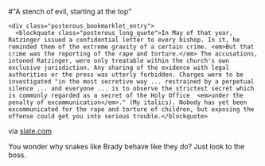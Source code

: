 #"A stench of evil, starting at the top"


    <div class="posterous_bookmarklet_entry">
      <blockquote class="posterous_long_quote">In May of that year, Ratzinger issued a confidential letter to every bishop. In it, he reminded them of the extreme gravity of a certain crime. <em>But that crime was the reporting of the rape and torture.</em> The accusations, intoned Ratzinger, were only treatable within the church's own exclusive jurisdiction. Any sharing of the evidence with legal authorities or the press was utterly forbidden. Charges were to be investigated "in the most secretive way ... restrained by a perpetual silence ... and everyone ... is to observe the strictest secret which is commonly regarded as a secret of the Holy Office  <em>under the penalty of excommunication</em>." (My italics). Nobody has yet been excommunicated for the rape and torture of children, but exposing the offense could get you into serious trouble.</blockquote>

<div class="posterous_quote_citation">via <a href="http://www.slate.com/id/2247861">slate.com</a></div>
    <p>You wonder why snakes like Brady behave like they do? Just look to the boss.</p></div>
  